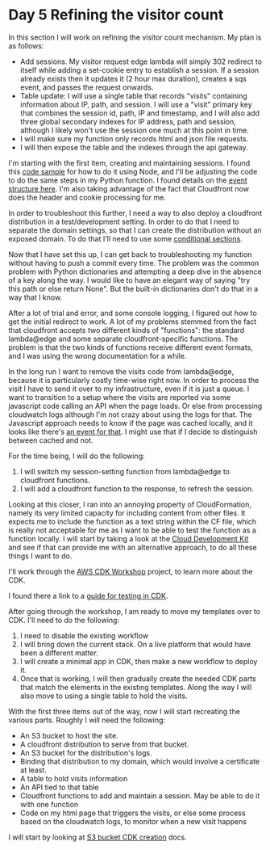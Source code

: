 # Day 5 Refining the visitor count

In this section I will work on refining the visitor count mechanism. My plan is as follows:

- Add sessions. My visitor request edge lambda will simply 302 redirect to itself while adding a set-cookie entry to establish a session. If a session already exists then it updates it (2 hour max duration), creates a sqs event, and passes the request onwards.
- Table update: I will use a single table that records "visits" containing information about IP, path, and session. I will use a "visit" primary key that combines the session id, path, IP and timestamp, and I will also add three global secondary indexes for IP address, path and session, although I likely won't use the session one much at this point in time.
- I will make sure my function only records html and json file requests.
- I will then expose the table and the indexes through the api gateway.

I'm starting with the first item, creating and maintaining sessions. I found this [code sample](https://gist.github.com/davemaple/64e205f553121675c0ad1a29a7cb86bd) for how to do it using Node, and I'll be adjusting the code to do the same steps in my Python function. I found details on the [event structure here](https://docs.aws.amazon.com/AmazonCloudFront/latest/DeveloperGuide/functions-event-structure.html#functions-event-structure-query-header-cookie). I'm also taking advantage of the fact that Cloudfront now does the header and cookie processing for me.

In order to troubleshoot this further, I need a way to also deploy a cloudfront distribution in a test/development setting. In order to do that I need to separate the domain settings, so that I can create the distribution without an exposed domain. To do that I'll need to use some [conditional sections](https://docs.aws.amazon.com/AWSCloudFormation/latest/UserGuide/conditions-section-structure.html).

Now that I have set this up, I can get back to troubleshooting my function without having to push a commit every time. The problem was the common problem with Python dictionaries and attempting a deep dive in the absence of a key along the way. I would like to have an elegant way of saying "try this path or else return None". But the built-in dictionaries don't do that in a way that I know.

After a lot of trial and error, and some console logging, I figured out how to get the initial redirect to work. A lot of my problems stemmed from the fact that cloudfront accepts two different kinds of "functions": the standard lambda@edge and some separate cloudfront-specific functions. The problem is that the two kinds of functions receive different event formats, and I was using the wrong documentation for a while.

In the long run I want to remove the visits code from lambda@edge, because it is particularly costly time-wise right now. In order to process the visit I have to send it over to my infrastructure, even if it is just a queue. I want to transition to a setup where the visits are reported via some javascript code calling an API when the page loads. Or else from processing cloudwatch logs although I'm not crazy about using the logs for that. The Javascript approach needs to know if the page was cached locally, and it looks like there's [an event for that](https://developer.mozilla.org/en-US/docs/Web/API/PageTransitionEvent). I might use that if I decide to distinguish between cached and not.

For the time being, I will do the following:

1. I will switch my session-setting function from lambda@edge to cloudfront functions.
2. I will add a cloudfront function to the response, to refresh the session.

Looking at this closer, I ran into an annoying property of CloudFormation, namely its very limited capacity for including content from other files. It expects me to include the function as a text string within the CF file, which is really not acceptable for me as I want to be able to test the function as a function locally. I will start by taking a look at the [Cloud Development Kit](https://docs.aws.amazon.com/cdk/v2/guide/getting_started.html) and see if that can provide me with an alternative approach, to do all these things I want to do.

I'll work through the [AWS CDK Workshop](https://cdkworkshop.com/) project, to learn more about the CDK.

I found there a link to a [guide for testing in CDK](https://docs.aws.amazon.com/cdk/v2/guide/testing.html).

After going through the workshop, I am ready to move my templates over to CDK. I'll need to do the following:

1. I need to disable the existing workflow
2. I will bring down the current stack. On a live platform that would have been a different matter.
3. I will create a minimal app in CDK, then make a new workflow to deploy it.
4. Once that is working, I will then gradually create the needed CDK parts that match the elements in the existing templates. Along the way I will also move to using a single table to hold the visits.

With the first three items out of the way, now I will start recreating the various parts. Roughly I will need the following:

- An S3 bucket to host the site.
- A cloudfront distribution to serve from that bucket.
- An S3 bucket for the distribution's logs.
- Binding that distribution to my domain, which would involve a certificate at least.
- A table to hold visits information
- An API tied to that table
- Cloudfront functions to add and maintain a session. May be able to do it with one function
- Code on my html page that triggers the visits, or else some process based on the cloudwatch logs, to monitor when a new visit happens

I will start by looking at [S3 bucket CDK creation](https://docs.aws.amazon.com/cdk/api/v2/docs/aws-cdk-lib.aws_s3-readme.html) docs. 
